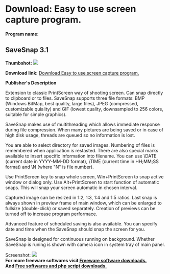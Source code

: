 # Download: Easy to use screen capture program. 

**Program name:**

## SaveSnap 3.1

  
**Thumbshot:** ![](http://www.freewarefiles.com/screenshot/savesnap31_md.gif)   
  
**Download link:** [Download Easy to use screen capture program. ](http://freesoftwares.boysofts.com/SaveSnap_program_32773.html)  
  


**Publisher's Description**  
  


Extension to classic PrintScreen way of shooting screen. Can snap directly to clipboard or to files. SaveSnap supports three file formats: BMP (Windows BitMap, best quality, large files), JPEG (compressed, customizable quiality) and GIF (lowest quality, downsampled to 256 colors, suitable for simple graphics). 

SaveSnap makes use of multithreading which allows immediate response during file compression. When many pictures are being saved or in case of high disk usage, threads are queued so no information is lost.

You are able to select directory for saved images. Numbering of files is remembered when application is restasted. There are also special marks available to insert specific information into filename. You can use \DATE (current date in YYYY-MM-DD format), \TIME (current time in HH;MM;SS format) and \N (where "N" is file number).

Use PrintScreen key to snap whole screen, Win+PrintScreen to snap active window or dialog only. Use Alt+PrintScreen to start function of automatic snaps. This will snap your screen automatic in chosen interval.

Captured image can be resized in 1:2, 1:3, 1:4 and 1:5 ratios. Last snap is always shown in preview frame of main window, which can be enlarged to fullsize (double-click) or saved separately. Creation of previews can be turned off to increase program performace.

Advanced feature of scheduled saving is also available. You can specify date and time when the SaveSnap should snap the screen for you.

SaveSnap is designed for continuous running on background. Whether SaveSnap is runing is shown with camera icon in system tray of main panel. 

  
  
Screenshot: ![](http://www.freewarefiles.com/screenshot/savesnap31.gif)   
**For more freeware softwares visit [Freeware software downloads.](http://freesoftwares.boysofts.com/)**   
**And [Free softwares and php script downloads.](http://www.boysofts.com/)**
